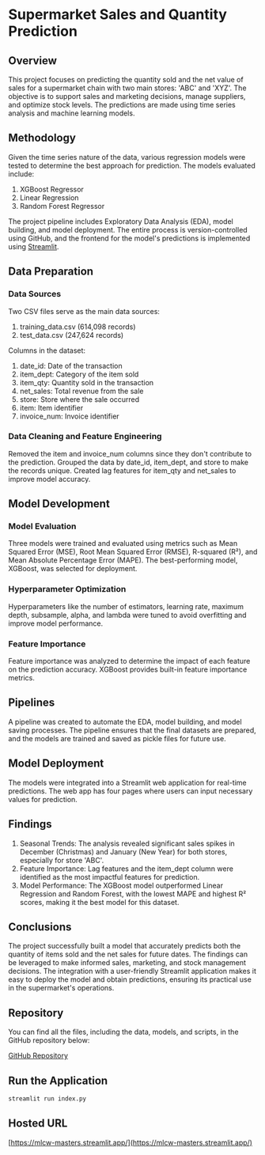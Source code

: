 # Supermarket Sales and Quantity Prediction

## Overview

This project focuses on predicting the quantity sold and the net value of sales for a supermarket chain with two main stores: 'ABC' and 'XYZ'. The objective is to support sales and marketing decisions, manage suppliers, and optimize stock levels. The predictions are made using time series analysis and machine learning models.

## Methodology
Given the time series nature of the data, various regression models were tested to determine the best approach for prediction. The models evaluated include:

1. XGBoost Regressor
2. Linear Regression
3. Random Forest Regressor

The project pipeline includes Exploratory Data Analysis (EDA), model building, and model deployment. The entire process is version-controlled using GitHub, and the frontend for the model's predictions is implemented using [Streamlit](https://streamlit.io/).

## Data Preparation
### Data Sources

Two CSV files serve as the main data sources:

1. training_data.csv (614,098 records)
2. test_data.csv (247,624 records)

Columns in the dataset:

1. date_id: Date of the transaction
2. item_dept: Category of the item sold
3. item_qty: Quantity sold in the transaction
4. net_sales: Total revenue from the sale
5. store: Store where the sale occurred
6. item: Item identifier
7. invoice_num: Invoice identifier

### Data Cleaning and Feature Engineering
Removed the item and invoice_num columns since they don't contribute to the prediction.
Grouped the data by date_id, item_dept, and store to make the records unique.
Created lag features for item_qty and net_sales to improve model accuracy.

## Model Development
### Model Evaluation
Three models were trained and evaluated using metrics such as Mean Squared Error (MSE), Root Mean Squared Error (RMSE), R-squared (R²), and Mean Absolute Percentage Error (MAPE). The best-performing model, XGBoost, was selected for deployment.

### Hyperparameter Optimization
Hyperparameters like the number of estimators, learning rate, maximum depth, subsample, alpha, and lambda were tuned to avoid overfitting and improve model performance.

### Feature Importance
Feature importance was analyzed to determine the impact of each feature on the prediction accuracy. XGBoost provides built-in feature importance metrics.

## Pipelines
A pipeline was created to automate the EDA, model building, and model saving processes. The pipeline ensures that the final datasets are prepared, and the models are trained and saved as pickle files for future use.

## Model Deployment
The models were integrated into a Streamlit web application for real-time predictions. The web app has four pages where users can input necessary values for prediction.

## Findings
1. Seasonal Trends: The analysis revealed significant sales spikes in December (Christmas) and January (New Year) for both stores, especially for store 'ABC'.
2. Feature Importance: Lag features and the item_dept column were identified as the most impactful features for prediction.
3. Model Performance: The XGBoost model outperformed Linear Regression and Random Forest, with the lowest MAPE and highest R² scores, making it the best model for this dataset.

## Conclusions
The project successfully built a model that accurately predicts both the quantity of items sold and the net sales for future dates. The findings can be leveraged to make informed sales, marketing, and stock management decisions. The integration with a user-friendly Streamlit application makes it easy to deploy the model and obtain predictions, ensuring its practical use in the supermarket's operations.

## Repository
You can find all the files, including the data, models, and scripts, in the GitHub repository below:

[GitHub Repository](https://github.com/RusiruDananga/ML_CW.git)

## Run the Application

```bash
streamlit run index.py
```

## Hosted URL
[https://mlcw-masters.streamlit.app/](https://mlcw-masters.streamlit.app/)